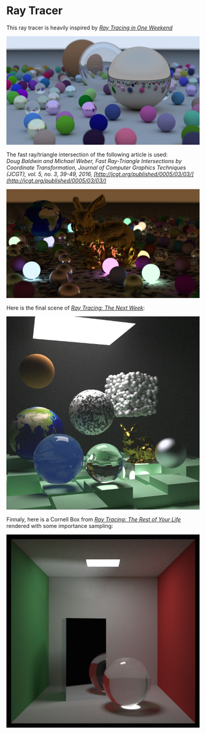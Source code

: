# Ray Tracer

This ray tracer is heavily inspired by [_Ray Tracing in One Weekend_](https://raytracing.github.io/books/RayTracingInOneWeekend.html)

![Balls](results/balls.png)

The fast ray/triangle intersection of the following article is used:  
_Doug Baldwin and Michael Weber, Fast Ray-Triangle Intersections by Coordinate Transformation, Journal of Computer Graphics Techniques (JCGT), vol. 5, no. 3, 39-49, 2016, [http://jcgt.org/published/0005/03/03/](http://jcgt.org/published/0005/03/03/)_

<!-- ![Bunny](results/bunny.png) -->
![Night](results/night.png)

Here is the final scene of [_Ray Tracing: The Next Week_](https://raytracing.github.io/books/RayTracingTheNextWeek.html):

![NextWeek](results/nextWeek.png)

Finnaly, here is a Cornell Box from [_Ray Tracing: The Rest of Your Life_](https://raytracing.github.io/books/RayTracingTheRestOfYourLife.html) rendered with some importance sampling:

![Cornell](results/cornell.png)